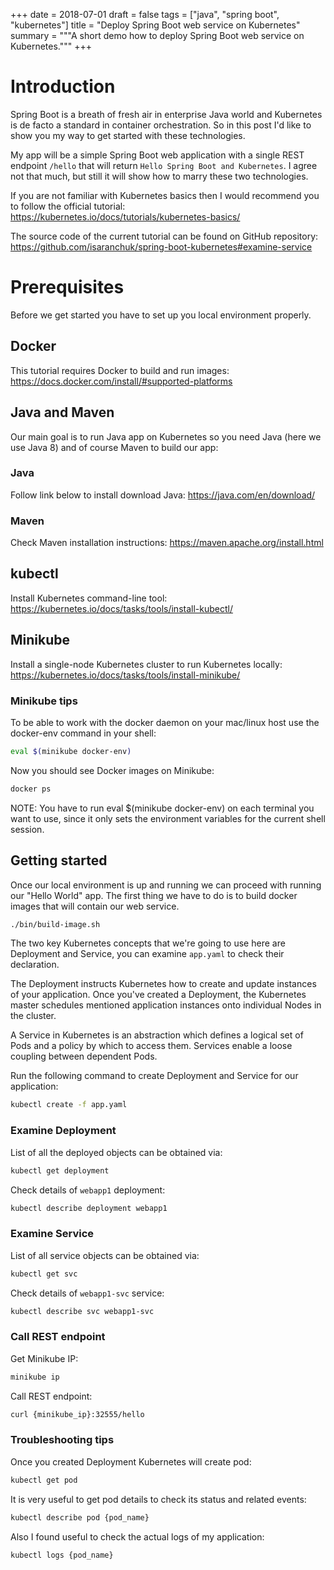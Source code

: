 +++
date = 2018-07-01
draft = false
tags = ["java", "spring boot", "kubernetes"]
title = "Deploy Spring Boot web service on Kubernetes"
summary = """A short demo how to deploy Spring Boot web service on Kubernetes."""
+++

# Introduction
Spring Boot is a breath of fresh air in enterprise Java world and Kubernetes is de facto a standard in container orchestration.
So in this post I'd like to show you my way to get started with these technologies.

My app will be a simple Spring Boot web application with a single REST endpoint `/hello` that will return `Hello Spring Boot and Kubernetes`.
I agree not that much, but still it will show how to marry these two technologies.

If you are not familiar with Kubernetes basics then I would recommend you to follow the official tutorial:
https://kubernetes.io/docs/tutorials/kubernetes-basics/

The source code of the current tutorial can be found on GitHub repository: https://github.com/isaranchuk/spring-boot-kubernetes#examine-service

# Prerequisites
Before we get started you have to set up you local environment properly.

## Docker
This tutorial requires Docker to build and run images:
https://docs.docker.com/install/#supported-platforms

## Java and Maven
Our main goal is to run Java app on Kubernetes so you need Java (here we use Java 8) and of course Maven to build our app:

### Java
Follow link below to install download Java:
https://java.com/en/download/

### Maven
Check Maven installation instructions:
https://maven.apache.org/install.html

## kubectl
Install Kubernetes command-line tool:  
https://kubernetes.io/docs/tasks/tools/install-kubectl/

## Minikube
Install a single-node Kubernetes cluster to run Kubernetes locally:  
https://kubernetes.io/docs/tasks/tools/install-minikube/

### Minikube tips
To be able to work with the docker daemon on your mac/linux host use the docker-env command in your shell:
```bash
eval $(minikube docker-env)
```
Now you should see Docker images on Minikube:
```bash
docker ps
```

NOTE: You have to run eval $(minikube docker-env) on each terminal you want to use, since it only sets the environment variables for the current shell session.

## Getting started
Once our local environment is up and running we can proceed with running our "Hello World" app.
The first thing we have to do is to build docker images that will contain our web service.

```bash
./bin/build-image.sh
```

The two key Kubernetes concepts that we're going to use here are Deployment and Service, you can examine `app.yaml` to check their declaration.  

The Deployment instructs Kubernetes how to create and update instances of your application. Once you've created a Deployment, the Kubernetes master schedules mentioned application instances onto individual Nodes in the cluster.


A Service in Kubernetes is an abstraction which defines a logical set of Pods and a policy by which to access them. Services enable a loose coupling between dependent Pods.

Run the following command to create Deployment and Service for our application:
```bash
kubectl create -f app.yaml
```

### Examine Deployment
List of all the deployed objects can be obtained via:

```bash
kubectl get deployment
```

Check details of `webapp1` deployment:

```bash
kubectl describe deployment webapp1
```

### Examine Service
List of all service objects can be obtained via:

```bash
kubectl get svc
```

Check details of `webapp1-svc` service:
```bash
kubectl describe svc webapp1-svc
```

### Call REST endpoint
Get Minikube IP:

```bash
minikube ip
```

Call REST endpoint:
```bash
curl {minikube_ip}:32555/hello
```

### Troubleshooting tips
Once you created Deployment Kubernetes will create pod:
```bash
kubectl get pod
```
It is very useful to get pod details to check its status and related events:
```bash
kubectl describe pod {pod_name}
```

Also I found useful to check the actual logs of my application:
```bash
kubectl logs {pod_name}
```
